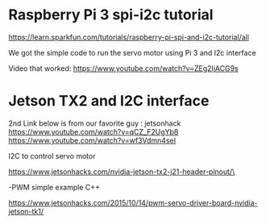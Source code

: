 # Raspberry Pi 3 spi-i2c tutorial
https://learn.sparkfun.com/tutorials/raspberry-pi-spi-and-i2c-tutorial/all

We got the simple code to run the servo motor using Pi 3 and I2c interface

Video that worked: https://www.youtube.com/watch?v=ZEg2IjACG9s

# Jetson TX2 and I2C interface
2nd Link below is from our favorite guy : jetsonhack 
https://www.youtube.com/watch?v=qCZ_F2UgYb8
https://www.youtube.com/watch?v=wf3Vdmn4seI

I2C to control  servo motor

https://www.jetsonhacks.com/nvidia-jetson-tx2-j21-header-pinout/\

-PWM simple example C++

https://www.jetsonhacks.com/2015/10/14/pwm-servo-driver-board-nvidia-jetson-tk1/
